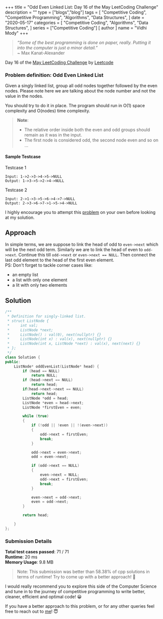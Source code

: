 +++
title = "Odd Even Linked List: Day 16 of the May LeetCoding Challenge"
description = ""
type = ["blogs","blog"]
tags = [
    "Competitive Coding",
    "Competitive Programming",
    "Algorithms",
    "Data Structures",
]
date = "2020-05-17"
categories = [
    "Competitive Coding",
    "Algorithms",
    "Data Structures",
]
series = ["Competitive Coding"]
[ author ]
  name = "Vidhi Mody"
+++

> *“Some of the best programming is done on paper, really. Putting it into the computer is just a minor detail.”*\
> ~ Max Kanat-Alexander

Day 16 of the [May LeetCoding Challenge](https://leetcode.com/explore/featured/card/may-leetcoding-challenge/) by [Leetcode](https://leetcode.com/)

### Problem definition: Odd Even Linked List

Given a singly linked list, group all odd nodes together followed by the even nodes. Please note here we are talking about the node number and not the value in the nodes.

You should try to do it in place. The program should run in O(1) space complexity and O(nodes) time complexity.

> **Note**: 
> - The relative order inside both the even and odd groups should remain as it was in the input.
> - The first node is considered odd, the second node even and so on ...

#### Sample Testcase 

Testcase 1

``` 
Input: 1->2->3->4->5->NULL
Output: 1->3->5->2->4->NULL
```

Testcase 2

``` 
Input: 2->1->3->5->6->4->7->NULL
Output: 2->3->6->7->1->5->4->NULL
```

I highly encourage you to attempt this [problem](https://leetcode.com/explore/challenge/card/may-leetcoding-challenge/536/week-3-may-15th-may-21st/) on your own before looking at my solution.

## Approach

In simple terms, we are suppose to link the head of odd to `even->next` which will be the next odd term. Similarly we are to link the head of even to `odd->next`. Continue this till `odd->next` or `even->next == NULL`. Then connect the last odd element to the head of the first even element. \
PS: Don't forget to tackle corner cases like:
- an empty list
- a list with only one element
- a lit with only two elements

## Solution

```cpp
/**
 * Definition for singly-linked list.
 * struct ListNode {
 *     int val;
 *     ListNode *next;
 *     ListNode() : val(0), next(nullptr) {}
 *     ListNode(int x) : val(x), next(nullptr) {}
 *     ListNode(int x, ListNode *next) : val(x), next(next) {}
 * };
 */
class Solution {
public:
    ListNode* oddEvenList(ListNode* head) {
        if (head == NULL)  
            return NULL;  
        if (head->next == NULL)
            return head;
        if(head->next->next == NULL)
            return head;
        ListNode *odd = head;  
        ListNode *even = head->next;   
        ListNode *firstEven = even;  

        while (true)  
        {  
            if (!odd || !even || !(even->next))  
            {  
                odd->next = firstEven;  
                break;  
            }  

            odd->next = even->next;  
            odd = even->next;  

            if (odd->next == NULL)  
            {  
                even->next = NULL;  
                odd->next = firstEven;  
                break;  
            }  

            even->next = odd->next;  
            even = odd->next;  
        }  

        return head;

    }
};
```

### Submission Details

**Total test cases passed**: 71 / 71 \
**Runtime**: 20 ms \
**Memory Usage**: 9.8 MB 

>Note: This submission was better than 58.38% of cpp solutions in terms of runtime! Try to come up with a better approach! :new_moon_with_face: 

I would really recommend you to explore this side of the Computer Science and tune in to the journey of competitive programming to write better, cleaner, efficient and optimal code! :grinning:

If you have a better approach to this problem, or for any other queries feel free to reach out to [me](https://www.linkedin.com/in/vidhi-mody-21629a150)! :innocent:
